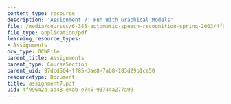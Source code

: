 ```yaml
---
content_type: resource
description: 'Assignment 7: Fun With Graphical Models'
file: /media/courses/6-345-automatic-speech-recognition-spring-2003/4f99642aaa48e4abe74593744a277a99_assignment7.pdf
file_type: application/pdf
learning_resource_types:
- Assignments
ocw_type: OCWFile
parent_title: Assignments
parent_type: CourseSection
parent_uid: 97dcd504-ff85-3ae8-7ab8-103d29b1ce50
resourcetype: Document
title: assignment7.pdf
uid: 4f99642a-aa48-e4ab-e745-93744a277a99
---
```

